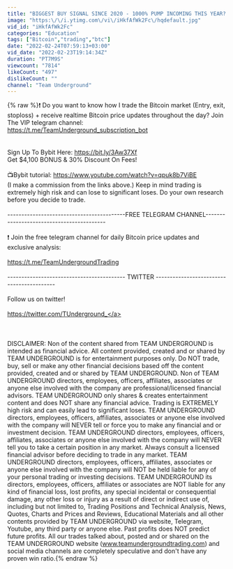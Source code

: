 ```yaml
---
title: "BIGGEST BUY SIGNAL SINCE 2020 - 1000% PUMP INCOMING THIS YEAR? - Bitcoin Analysis"
image: "https:\/\/i.ytimg.com\/vi\/iHkfAfWk2Fc\/hqdefault.jpg"
vid_id: "iHkfAfWk2Fc"
categories: "Education"
tags: ["Bitcoin","trading","btc"]
date: "2022-02-24T07:59:13+03:00"
vid_date: "2022-02-23T19:14:34Z"
duration: "PT7M9S"
viewcount: "7814"
likeCount: "497"
dislikeCount: ""
channel: "Team Underground"
---
```

{% raw %}❗ Do you want to know how I trade the Bitcoin market (Entry, exit, stoploss) + receive realtime Bitcoin price updates throughout the day? Join The VIP telegram channel:<br /><a rel="nofollow" target="blank" href="https://t.me/TeamUnderground_subscription_bot">https://t.me/TeamUnderground_subscription_bot</a><br /><br /><br />Sign Up To Bybit Here: <a rel="nofollow" target="blank" href="https://bit.ly/3Aw37Xf">https://bit.ly/3Aw37Xf</a><br />Get $4,100 BONUS &amp; 30% Discount On Fees!<br /><br />📺Bybit tutorial: <a rel="nofollow" target="blank" href="https://www.youtube.com/watch?v=qpuk8b7ViBE">https://www.youtube.com/watch?v=qpuk8b7ViBE</a><br />(I make a commission from the links above.) Keep in mind trading is extremely high risk and can lose to significant loses. Do your own research before you decide to trade.<br /><br />------------------------------------------FREE TELEGRAM CHANNEL------------------------------------------<br /><br />❗ Join the free telegram channel for daily Bitcoin price updates and exclusive analysis: <br /><br /><a rel="nofollow" target="blank" href="https://t.me/TeamUndergroundTrading">https://t.me/TeamUndergroundTrading</a><br /><br /> ------------------------------------------ TWITTER  ------------------------------------------<br /><br />Follow us on twitter!<br /><br /><a rel="nofollow" target="blank" href="https://twitter.com/TUnderground_">https://twitter.com/TUnderground_</a><br /><br /><br /><br />DISCLAIMER: Non of the content shared from TEAM UNDERGROUND is intended as financial advice. All content provided, created and or shared by TEAM UNDERGROUND is for entertainment purposes only. Do NOT trade, buy, sell or make any other financial decisions based off the content provided, created and or shared by TEAM UNDERGROUND. Non of TEAM UNDERGROUND directors, employees, officers, affiliates, associates or anyone else involved with the company are professional/licensed financial advisors. TEAM UNDERGROUND only shares &amp; creates entertainment content and does NOT share any financial advice. Trading is EXTREMELY high risk and can easily lead to significant loses. TEAM UNDERGROUND directors, employees, officers, affiliates, associates or anyone else involved with the company will NEVER tell or force you to make any financial and or investment decision. TEAM UNDERGROUND directors, employees, officers, affiliates, associates or anyone else involved with the company will NEVER tell you to take a certain position in any market. Always consult a licensed financial advisor before deciding to trade in any market. TEAM UNDERGROUND directors, employees, officers, affiliates, associates or anyone else involved with the company will NOT be held liable for any of your personal trading or investing decisions. TEAM UNDERGROUND its directors, employees, officers, affiliates or associates are NOT liable for any kind of financial loss, lost profits, any special incidental or consequential damage, any other loss or injury as a result of direct or indirect use of, including but not limited to, Trading Positions and Technical Analysis, News, Quotes, Charts and Prices and Reviews, Educational Materials and all other contents provided by TEAM UNDERGROUND via website, Telegram, Youtube, any third party or anyone else. Past profits does NOT predict future profits. All our trades talked about, posted and or shared on the TEAM UNDERGROUND website (www.teamundergroundtrading.com) and social media channels are completely speculative and don't have any proven win ratio.{% endraw %}
